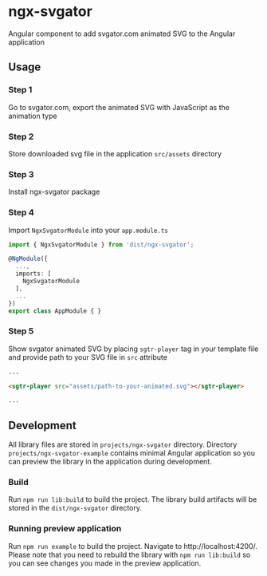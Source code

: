 # ngx-svgator
Angular component to add svgator.com animated SVG to the Angular application

## Usage

### Step 1
Go to svgator.com,  export the animated SVG with JavaScript as the animation type

### Step 2
Store downloaded svg file in the application `src/assets` directory 

### Step 3
Install ngx-svgator package

### Step 4
Import `NgxSvgatorModule` into your `app.module.ts`
```ts
import { NgxSvgatorModule } from 'dist/ngx-svgator';

@NgModule({
  ...,
  imports: [
    NgxSvgatorModule
  ],
  ...
})
export class AppModule { }
```

### Step 5
Show svgator animated SVG by placing `sgtr-player` tag in your template file and provide path to your SVG file in `src` attribute
```html
...

<sgtr-player src="assets/path-to-your-animated.svg"></sgtr-player>

...

```


## Development
All library files are stored in `projects/ngx-svgator` directory. Directory `projects/ngx-svgator-example` contains minimal Angular application so you can preview the library in the application during development.

### Build
Run `npm run lib:build` to build the project. The library build artifacts will be stored in the `dist/ngx-svgator` directory.

### Running preview application
Run `npm run example` to build the project. Navigate to http://localhost:4200/. Please note that you need to rebuild the library with `npm run lib:build` so you can see changes you made in the preview application.
